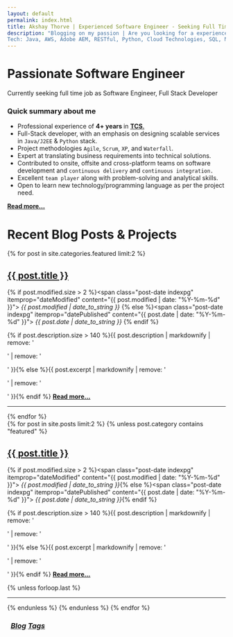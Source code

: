 ```yaml
---
layout: default
permalink: index.html
title: Akshay Thorve | Experienced Software Engineer - Seeking Full Time job
description: "Blogging on my passion | Are you looking for a experienced, passionate developer with diverse skill set? You are at right place! Please, go through my profile, and let me know if I am a good fit for you.
Tech: Java, AWS, Adobe AEM, RESTful, Python, Cloud Technologies, SQL, NOSQL, Agile, Backend developer, web developer"
---
```


# Passionate Software Engineer
 Currently seeking full time job as Software Engineer, Full Stack Developer

### Quick summary about me
* Professional experience of <strong> 4+ years </strong> in
<a href="https://en.wikipedia.org/wiki/Tata_Consultancy_Services" target="_blank" title="TCS"><strong>TCS</strong>.</a>
* Full-Stack developer, with an emphasis on designing scalable services in `Java/J2EE` & `Python` stack.
* Project methodologies `Agile`, `Scrum`, `XP`, and `Waterfall`.
* Expert at translating business requirements into technical solutions.
* Contributed to onsite, offsite and cross-platform teams on software development and `continuous delivery` and `continuous integration.`
* Excellent `team player` along with problem-solving and analytical skills.
* Open to learn new technology/programming language as per the project need.

<a href="/about" title="Read more"><strong>Read more...</strong></a>

# Recent Blog Posts & Projects

<div class="posts">
  {% for post in site.categories.featured limit:2 %}
  <div class="post">
    <h2 class="post-title">
      <a href="{{ site.url }}{{ post.url }}">
        {{ post.title }}
      </a>
    </h2>

  {% if post.modified.size > 2 %}<span class="post-date indexpg" itemprop="dateModified" content="{{ post.modified | date: "%Y-%m-%d" }}"><i class="fa fa-edit" title="Last updated"> {{ post.modified | date_to_string }}</i> <a href="{{ site.url }}/featured" title="Featured posts"><i class="fa fa-paperclip" title="Featured" class="social-icons"></i></a></span>{% else %}<span class="post-date indexpg" itemprop="datePublished" content="{{ post.date | date: "%Y-%m-%d" }}"><i class="fa fa-calendar" title="Date published"> {{ post.date | date_to_string }}</i> <a href="{{ site.url }}/featured" title="Featured posts"><i class="fa fa-paperclip" title="Featured" class="social-icons"></i></a></span>{% endif %}

 {% if post.description.size > 140 %}{{ post.description | markdownify | remove: '<p>' | remove: '</p>' }}{% else %}{{ post.excerpt | markdownify | remove: '<p>' | remove: '</p>' }}{% endif %} <a href="{{ site.url }}{{ post.url }}" title="Read more"><strong>Read more...</strong></a>
  </div>
  <hr class="transp">
  {% endfor %}
</div>

<div class="posts">
  {% for post in site.posts limit:2 %}
  {% unless post.category contains "featured" %}
  <div class="post">
    <h2 class="post-title">
      <a href="{{ site.url }}{{ post.url }}">
        {{ post.title }}
      </a>
    </h2>

  {% if post.modified.size > 2 %}<span class="post-date indexpg" itemprop="dateModified" content="{{ post.modified | date: "%Y-%m-%d" }}"><i class="fa fa-edit" title="Last updated"> {{ post.modified | date_to_string }}</i></span>{% else %}<span class="post-date indexpg" itemprop="datePublished" content="{{ post.date | date: "%Y-%m-%d" }}"><i class="fa fa-calendar" title="Date published"> {{ post.date | date_to_string }}</i></span>{% endif %}

 {% if post.description.size > 140 %}{{ post.description | markdownify | remove: '<p>' | remove: '</p>' }}{% else %}{{ post.excerpt | markdownify | remove: '<p>' | remove: '</p>' }}{% endif %} <a href="{{ site.url }}{{ post.url }}" title="Read more"><strong>Read more...</strong></a>
  </div>
  {% unless forloop.last %}<hr class="transp">{% endunless %}
  {% endunless %}
  {% endfor %}
</div>
<h3 class="post-title">
<div class="pagination" style="margin: 0.5rem;">
    <a class="pagination-item older" href="{{ site.url }}/blog"><i class="fa fa-edit"> Blog</i></a>
    <a class="pagination-item newer" href="{{ site.url }}/tags"><i class="fa fa-tags"> Tags</i></a>
</div>
</h3>
